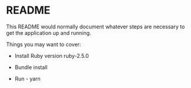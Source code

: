 # README

This README would normally document whatever steps are necessary to get the
application up and running.

Things you may want to cover:

* Install Ruby version
  ruby-2.5.0

* Bundle install

* Run - yarn
